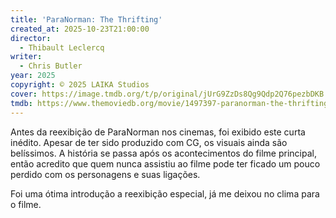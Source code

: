 ```yaml
---
title: 'ParaNorman: The Thrifting'
created_at: 2025-10-23T21:00:00
director:
  - Thibault Leclercq
writer:
  - Chris Butler
year: 2025
copyright: © 2025 LAIKA Studios
cover: https://image.tmdb.org/t/p/original/jUrG9ZzDs8Qg9Qdp2Q76pezbDKB.jpg
tmdb: https://www.themoviedb.org/movie/1497397-paranorman-the-thrifting
---
```


Antes da reexibição de ParaNorman nos cinemas, foi exibido este curta inédito. Apesar de ter sido produzido com CG, os visuais ainda são belíssimos. A história se passa após os acontecimentos do filme principal, então acredito que quem nunca assistiu ao filme pode ter ficado um pouco perdido com os personagens e suas ligações.

Foi uma ótima introdução a reexibição especial, já me deixou no clima para o filme.
